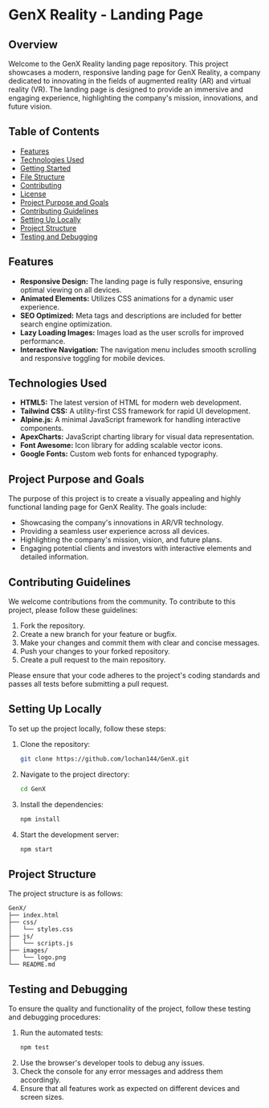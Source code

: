 # GenX Reality - Landing Page

## Overview

Welcome to the GenX Reality landing page repository. This project showcases a modern, responsive landing page for GenX Reality, a company dedicated to innovating in the fields of augmented reality (AR) and virtual reality (VR). The landing page is designed to provide an immersive and engaging experience, highlighting the company's mission, innovations, and future vision.

## Table of Contents
- [Features](#features)
- [Technologies Used](#technologies-used)
- [Getting Started](#getting-started)
- [File Structure](#file-structure)
- [Contributing](#contributing)
- [License](#license)
- [Project Purpose and Goals](#project-purpose-and-goals)
- [Contributing Guidelines](#contributing-guidelines)
- [Setting Up Locally](#setting-up-locally)
- [Project Structure](#project-structure)
- [Testing and Debugging](#testing-and-debugging)

## Features

- **Responsive Design:** The landing page is fully responsive, ensuring optimal viewing on all devices.
- **Animated Elements:** Utilizes CSS animations for a dynamic user experience.
- **SEO Optimized:** Meta tags and descriptions are included for better search engine optimization.
- **Lazy Loading Images:** Images load as the user scrolls for improved performance.
- **Interactive Navigation:** The navigation menu includes smooth scrolling and responsive toggling for mobile devices.

## Technologies Used

- **HTML5:** The latest version of HTML for modern web development.
- **Tailwind CSS:** A utility-first CSS framework for rapid UI development.
- **Alpine.js:** A minimal JavaScript framework for handling interactive components.
- **ApexCharts:** JavaScript charting library for visual data representation.
- **Font Awesome:** Icon library for adding scalable vector icons.
- **Google Fonts:** Custom web fonts for enhanced typography.

## Project Purpose and Goals

The purpose of this project is to create a visually appealing and highly functional landing page for GenX Reality. The goals include:
- Showcasing the company's innovations in AR/VR technology.
- Providing a seamless user experience across all devices.
- Highlighting the company's mission, vision, and future plans.
- Engaging potential clients and investors with interactive elements and detailed information.

## Contributing Guidelines

We welcome contributions from the community. To contribute to this project, please follow these guidelines:
1. Fork the repository.
2. Create a new branch for your feature or bugfix.
3. Make your changes and commit them with clear and concise messages.
4. Push your changes to your forked repository.
5. Create a pull request to the main repository.

Please ensure that your code adheres to the project's coding standards and passes all tests before submitting a pull request.

## Setting Up Locally

To set up the project locally, follow these steps:
1. Clone the repository:
   ```bash
   git clone https://github.com/lochan144/GenX.git
   ```
2. Navigate to the project directory:
   ```bash
   cd GenX
   ```
3. Install the dependencies:
   ```bash
   npm install
   ```
4. Start the development server:
   ```bash
   npm start
   ```

## Project Structure

The project structure is as follows:
```
GenX/
├── index.html
├── css/
│   └── styles.css
├── js/
│   └── scripts.js
├── images/
│   └── logo.png
└── README.md
```

## Testing and Debugging

To ensure the quality and functionality of the project, follow these testing and debugging procedures:
1. Run the automated tests:
   ```bash
   npm test
   ```
2. Use the browser's developer tools to debug any issues.
3. Check the console for any error messages and address them accordingly.
4. Ensure that all features work as expected on different devices and screen sizes.

